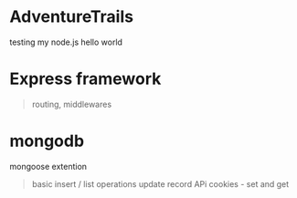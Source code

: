 # AdventureTrails
testing my node.js  hello world 
# Express framework
>routing, middlewares 
# mongodb 
mongoose extention
>basic insert / list operations
>update record
>APi 
>cookies - set and get
